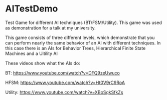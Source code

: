 # AITestDemo
Test Game for different AI techniques (BT/FSM/Utility). This game was used as demonstration for a talk at my university.

This game consists of three different levels, which demonstrate that you can perform nearly the same behavior of an AI with different techniques.
In this case there is an AIs for Behavior Trees, Hierarchical Finite State Machines and a Uitility AI

These videos show what the AIs do:

BT: https://www.youtube.com/watch?v=DFQ9zeUwuco

HFSM: https://www.youtube.com/watch?v=Ht0V9rC9RoA

Utility: https://www.youtube.com/watch?v=XBoSqkSfkZs
